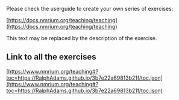 Please check the userguide to create your own series of exercises:

[https://docs.nmrium.org/teaching/teaching](https://docs.nmrium.org/teaching/teaching)

This text may be replaced by the description of the exercise.

## Link to all the exercises

[https://www.nmrium.org/teaching#?toc=https://RalphAdams.github.io/3b7e22a69813b21f/toc.json](https://www.nmrium.org/teaching#?toc=https://RalphAdams.github.io/3b7e22a69813b21f/toc.json)

